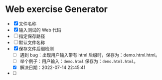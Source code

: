 # Web exercise Generator

- [x] 文件名称
- [x] 输入测试的 Web 代码
- [ ] 指定保存路径
- [ ] 默认文件名称
- [x] 保存文件后缀检测
    - [ ] 遇到 bug：出现用户输入带有 html 后缀时，保存为：demo.html.html。
    - [ ] 举个例子：用户输入：`demo.html` 保存为：`demo.html.html`。
    - [x] 解决日期：2022-07-14 22:45:41
- [ ] 
